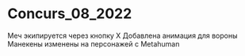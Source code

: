 # Concurs_08_2022

Меч экипируется через кнопку X
Добавлена анимация для вороны
Манекены изменены на персонажей с Metahuman
